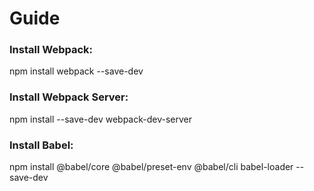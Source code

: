 # Guide

### **Install Webpack:**
  npm install webpack --save-dev
  
### **Install Webpack Server:**
  npm install --save-dev webpack-dev-server
  
 ### **Install Babel:**
  npm install @babel/core @babel/preset-env @babel/cli babel-loader --save-dev
